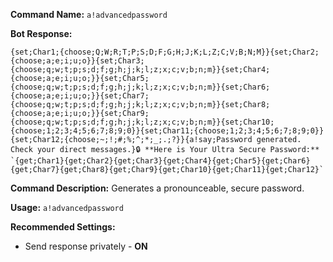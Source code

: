 **Command Name:**
`a!advancedpassword`

**Bot Response:**
```
{set;Char1;{choose;Q;W;R;T;P;S;D;F;G;H;J;K;L;Z;C;V;B;N;M}}{set;Char2;{choose;a;e;i;u;o}}{set;Char3;{choose;q;w;t;p;s;d;f;g;h;j;k;l;z;x;c;v;b;n;m}}{set;Char4;{choose;a;e;i;u;o;}}{set;Char5;{choose;q;w;t;p;s;d;f;g;h;j;k;l;z;x;c;v;b;n;m}}{set;Char6;{choose;a;e;i;u;o;}}{set;Char7;{choose;q;w;t;p;s;d;f;g;h;j;k;l;z;x;c;v;b;n;m}}{set;Char8;{choose;a;e;i;u;o;}}{set;Char9;{choose;q;w;t;p;s;d;f;g;h;j;k;l;z;x;c;v;b;n;m}}{set;Char10;{choose;1;2;3;4;5;6;7;8;9;0}}{set;Char11;{choose;1;2;3;4;5;6;7;8;9;0}}{set;Char12;{choose;~;!;#;%;^;*;_;.;?}}{a!say;Password generated. Check your direct messages.}🔒 **Here is Your Ultra Secure Password:** `{get;Char1}{get;Char2}{get;Char3}{get;Char4}{get;Char5}{get;Char6}{get;Char7}{get;Char8}{get;Char9}{get;Char10}{get;Char11}{get;Char12}`
```

**Command Description:**
Generates a pronounceable, secure password.

**Usage:**
`a!advancedpassword`

**Recommended Settings:**
* Send response privately - **ON**
